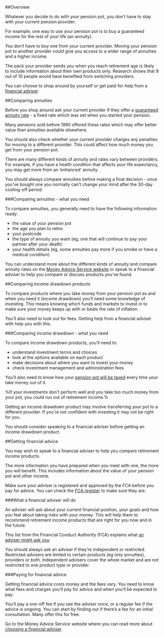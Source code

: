 ##Overview

Whatever you decide to do with your pension pot, you don’t have to stay with your current pension provider.

For example, one way to use your pension pot is to buy a guaranteed income for the rest of your life (an annuity). 

You don’t have to buy one from your current provider. Moving your pension pot to another provider could give you access to a wider range of annuities and a higher income.

The pack your provider sends you when you reach retirement age is likely to include information about their own products only. Research shows that 8 out of 10 people would have benefited from switching providers. 

You can choose to shop around by yourself or get paid-for help from a [financial adviser](/getting-financial-advice/4).

##Comparing annuities

Before you shop around ask your current provider if they offer a [guaranteed annuity rate](http://www.pensionsadvisoryservice.org.uk/about-pensions/retirement-choices/buying-an-annuity-how-to-shop-around/guaranteed-annuity-rates) - a fixed rate which was set when you started your pension.

Many pensions sold before 1990 offered these rates which may offer better value than annuities available elsewhere.

You should also check whether your current provider charges any penalties for moving to a different provider. This could affect how much money you get from your pension pot.

There are many different kinds of annuity and rates vary between providers. For example, if you have a health condition that affects your life expectancy, you may get more from an ‘enhanced’ annuity.

You should always compare annuities before making a final decision - once you’ve bought one you normally can’t change your mind after the 30-day cooling-off period.

###Comparing annuities - what you need

To compare annuities, you generally need to have the following information ready:

* the value of your pension pot
* the age you plan to retire
* your postcode
* the type of annuity you want (eg, one that will continue to pay your partner after your death)
* your health details (eg, some annuities pay more if you smoke or have a medical condition)

You can understand more about the different kinds of annuity and compare annuity rates on the [Money Advice Service website](https://annuities.moneyadviceservice.org.uk/xml/annuitiesMAS/an_form.cfm) or speak to a financial adviser to help you compare or discuss products you’ve found.

##Comparing income drawdown products

To compare products where you take money from your pension pot as and when you need it (income drawdown) you’ll need some knowledge of investing. This means knowing which funds and markets to invest in to make sure your money keeps up with or beats the rate of inflation.

You’ll also need to look out for fees. Getting help from a financial adviser with help you with this.

###Comparing income drawdown - what you need

To compare income drawdown products, you’ll need to:

* understand investment terms and choices
* look at the options available on each product
* make decisions about where you want to invest your money
* check investment management and administration fees

You’ll also need to know how your [pension pot will be taxed](/tax-on-your-pension/1) every time your take money out of it.

%If your investments don't perform well and you take too much money from your pot, you could run out of retirement income.%

Getting an income drawdown product may involve transferring your pot to a different provider. If you're not confident with investing it may not be right for you. 

You should consider speaking to a financial adviser before getting an income drawdown product.

##Getting financial advice

You may wish to speak to a financial adviser to help you compare retirement income products. 

The more information you have prepared when you meet with one, the more you will benefit. This includes information about the value of your pension pot and other income.

Make sure your adviser is registered and approved by the FCA before you pay for advice. You can check the [FCA register](http://www.fsa.gov.uk/register/home.do) to make sure they are.

###What a financial adviser will do

An adviser will ask about your current financial position, your goals and how you feel about taking risks with your money. This will help them to recommend retirement income products that are right for you now and in the future. 

This list from the Financial Conduct Authority (FCA) explains what [an adviser might ask you](http://www.fca.org.uk/consumers/financial-services-products/investments/financial-advice/what-an-adviser-might-ask-you).

You should always ask an adviser if they’re independent or restricted. Restricted advisers are limited to certain products (eg only annuities), providers or both. Independent advisers cover the whole market and are not restricted to one product type or provider.

###Paying for financial advice

Getting financial advice costs money and the fees vary. You need to know what fees and charges you’ll pay for advice and when you’ll be expected to pay. 

You’ll pay a one-off fee if you see the adviser once, or a regular fee if the advice is ongoing. You can start by finding out if there’s a fee for an initial consultation. Many offer this for free.

Go to the Money Advice Service website where you can read more about [choosing a financial adviser](https://www.moneyadviceservice.org.uk/en/articles/choosing-a-financial-adviser).
